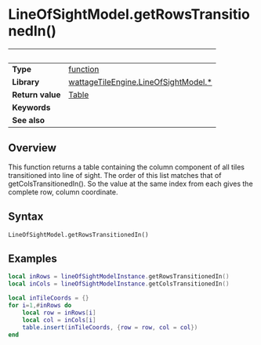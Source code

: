 # LineOfSightModel.getRowsTransitionedIn()

|                      | &nbsp;
| -------------------- | ---------------------------------------------------------------
| __Type__             | [function](http://docs.coronalabs.com/api/type/Function.html)
| __Library__          | [wattageTileEngine.LineOfSightModel.*](type_lineOfSight.markdown)
| __Return value__     | [Table](http://docs.coronalabs.com/api/type/Table.html)
| __Keywords__         |
| __See also__         |


## Overview

This function returns a table containing the column component of all
tiles transitioned into line of sight.  The order of this list matches
that of getColsTransitionedIn().  So the value at the same index from each
gives the complete row, column coordinate.


## Syntax

	LineOfSightModel.getRowsTransitionedIn()


## Examples

``````lua
local inRows = lineOfSightModelInstance.getRowsTransitionedIn()
local inCols = lineOfSightModelInstance.getColsTransitionedIn()

local inTileCoords = {}
for i=1,#inRows do
    local row = inRows[i]
    local col = inCols[i]
    table.insert(inTileCoords, {row = row, col = col})
end
``````

